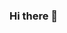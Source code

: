 ### Hi there 👋

<!--
**louissailor/louissailor** is a ✨ _special_ ✨ repository because its `README.md` (this file) appears on your GitHub profile.

Here are some ideas to get you started:

 🔭 I’m currently working on Green Duck
 🌱 I’m currently learning Harward Python
 🤔 I’m looking for help with Python
 💬 Ask me about Html
 📫 How to reach me: yigidogulay@gmail.com
 ⚡ Fun fact: Youtube , Sailor

